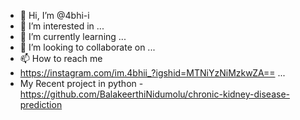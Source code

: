 - 👋 Hi, I’m @4bhi-i
- 👀 I’m interested in ...
- 🌱 I’m currently learning ...
- 💞️ I’m looking to collaborate on ...
- 📫 How to reach me
- https://instagram.com/im.4bhii_?igshid=MTNiYzNiMzkwZA==  ...
- My Recent project in python - https://github.com/BalakeerthiNidumolu/chronic-kidney-disease-prediction
<!---
4bhi-i/4bhi-i is a ✨ special ✨ repository because its `README.md` (this file) appears on your GitHub profile.
You can click the Preview link to take a look at your changes.
--->
